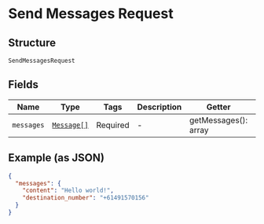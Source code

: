 
# Send Messages Request

## Structure

`SendMessagesRequest`

## Fields

| Name | Type | Tags | Description | Getter | Setter |
|  --- | --- | --- | --- | --- | --- |
| `messages` | [`Message[]`](../../doc/models/message.md) | Required | - | getMessages(): array | setMessages(array messages): void |

## Example (as JSON)

```json
{
  "messages": {
    "content": "Hello world!",
    "destination_number": "+61491570156"
  }
}
```

